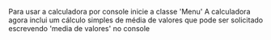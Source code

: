 Para usar a calculadora por console inicie a classe 'Menu'
A calculadora agora inclui um cálculo simples de média de valores
que pode ser solicitado escrevendo 'media de valores' no console
